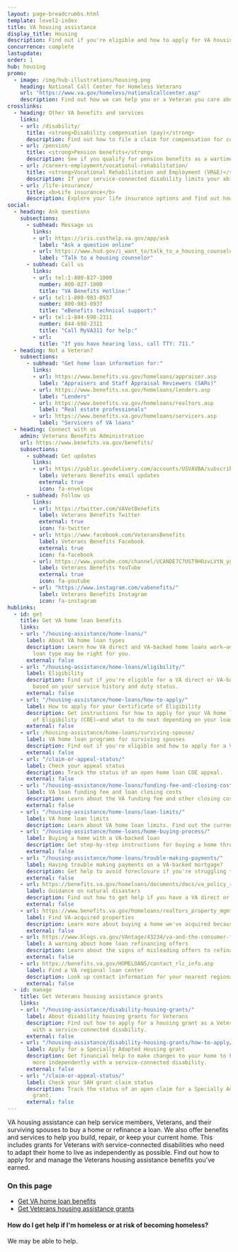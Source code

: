 ```yaml
---
layout: page-breadcrumbs.html
template: level2-index
title: VA housing assistance
display_title: Housing
description: Find out if you're eligible and how to apply for VA housing assistance. We offer Veterans housing assistance, including VA-backed home loans and grants for Veterans with service-connected disabilities. Find out how to apply for and manage the Veterans housing assistance benefits you've earned.
concurrence: complete
lastupdate:
order: 1
hub: housing
promo:
  - image: /img/hub-illustrations/housing.png
    heading: National Call Center for Homeless Veterans
    url: "https://www.va.gov/homeless/nationalcallcenter.asp"
    description: Find out how we can help you or a Veteran you care about connect with VA and local resources 24 hours a day, 7 days a week.
crosslinks:
  - heading: Other VA benefits and services
    links:
    - url: /disability/
      title: <strong>Disability compensation (pay)</strong>
      description: Find out how to file a claim for compensation for conditions related to your military service.
    - url: /pension/
      title: <strong>Pension benefits</strong>
      description: See if you qualify for pension benefits as a wartime Veteran or a surviving spouse or child.
    - url: /careers-employment/vocational-rehabilitation/
      title: <strong>Vocational Rehabilitation and Employment (VR&E)</strong>
      description: If your service-connected disability limits your ability to work or prevents you from working, find out if you can get VR&E benefits and services—like help exploring employment options and getting more training if required.
    - url: /life-insurance/
      title: <b>Life insurance</b>
      description: Explore your life insurance options and find out how to apply as a service member, Veteran, or family member.
social:
  - heading: Ask questions
    subsections:
      - subhead: Message us
        links:
        - url: https://iris.custhelp.va.gov/app/ask
          label: "Ask a question online"
        - url: https://www.hud.gov/i_want_to/talk_to_a_housing_counselor 
          label: "Talk to a housing counselor"
      - subhead: Call us
        links:
        - url: tel:1-800-827-1000
          number: 800-827-1000
          title: "VA Benefits Hotline:"
        - url: tel:1-800-983-0937
          number: 800-983-0937
          title: "eBenefits technical support:"
        - url: tel:1-844-698-2311
          number: 844-698-2311
          title: "Call MyVA311 for help:"
        - url:
          title: "If you have hearing loss, call TTY: 711."
  - heading: Not a Veteran?
    subsections:
      - subhead: "Get home loan information for:"
        links:
        - url: https://www.benefits.va.gov/homeloans/appraiser.asp
          label: "Appraisers and Staff Appraisal Reviewers (SARs)"
        - url: https://www.benefits.va.gov/homeloans/lenders.asp
          label: "Lenders"
        - url: https://www.benefits.va.gov/homeloans/realtors.asp
          label: "Real estate professionals"
        - url: https://www.benefits.va.gov/homeloans/servicers.asp
          label: "Servicers of VA loans"
  - heading: Connect with us
    admin: Veterans Benefits Administration
    url: https://www.benefits.va.gov/benefits/
    subsections:
      - subhead: Get updates
        links:
        - url: https://public.govdelivery.com/accounts/USVAVBA/subscriber/new
          label: Veterans Benefits email updates
          external: true
          icon: fa-envelope
      - subhead: Follow us
        links:
        - url: https://twitter.com/VAVetBenefits
          label: Veterans Benefits Twitter
          external: true
          icon: fa-twitter
        - url: https://www.facebook.com/VeteransBenefits
          label: Veterans Benefits Facebook
          external: true
          icon: fa-facebook
        - url: https://www.youtube.com/channel/UCANDE7C7UST9HOzvLVtN_yg
          label: Veterans Benefits YouTube
          external: true
          icon: fa-youtube
        - url: "https://www.instagram.com/vabenefits/"
          label: Veterans Benefits Instagram
          icon: fa-instagram
hublinks:
  - id: get
    title: Get VA home loan benefits
    links:
    - url: "/housing-assistance/home-loans/"
      label: About VA home loan types
      description: Learn how VA direct and VA-backed home loans work—and find out which
        loan type may be right for you.
      external: false
    - url: "/housing-assistance/home-loans/eligibility/"
      label: Eligibility
      description: Find out if you're eligible for a VA direct or VA-backed home loan,
        based on your service history and duty status.
      external: false
    - url: "/housing-assistance/home-loans/how-to-apply/"
      label: How to apply for your Certificate of Eligibility
      description: Get instructions for how to apply for your VA home loan Certificate
        of Eligibility (COE)—and what to do next depending on your loan type.
      external: false
    - url: /housing-assistance/home-loans/surviving-spouse/
      label: VA home loan programs for surviving spouses
      description: Find out if you're eligible and how to apply for a VA home loan COE as the surviving spouse of a Veteran or the spouse of a Veteran who is missing in action or being held as a prisoner of war.
      external: false
    - url: "/claim-or-appeal-status/"
      label: Check your appeal status
      description: Track the status of an open home loan COE appeal.
      external: false
    - url: "/housing-assistance/home-loans/funding-fee-and-closing-costs/"
      label: VA loan funding fee and loan closing costs
      description: Learn about the VA funding fee and other closing costs you may need to pay when using your home loan benefits.
      external: false
    - url: "/housing-assistance/home-loans/loan-limits/"
      label: VA home loan limits
      description: Learn about VA home loan limits. Find out the current loan limits and how they may affect the amount of money you can borrow using a VA-backed home loan.
    - url: "/housing-assistance/home-loans/home-buying-process/"
      label: Buying a home with a VA-backed loan
      description: Get step-by-step instructions for buying a home through the VA home loan program.
      external: false
    - url: "/housing-assistance/home-loans/trouble-making-payments/"
      label: Having trouble making payments on a VA-backed mortgage?
      description: Get help to avoid foreclosure if you're struggling to make your monthly mortgage payments.
      external: false
    - url: https://benefits.va.gov/homeloans/documents/docs/va_policy_regarding_natural_disasters.pdf
      label: Guidance on natural disasters
      description: Find out how to get help if you have a VA direct or VA-backed home loan or Specially Adapted Housing grant and your home was damaged by a natural disaster.
      external: false
    - url: https://www.benefits.va.gov/homeloans/realtors_property_mgmt.asp
      label: Find VA-acquired properties
      description: Learn more about buying a home we've acquired because its VA-direct or VA-backed home loan was terminated.
      external: false
    - url: https://www.blogs.va.gov/VAntage/43234/va-and-the-consumer-financial-protection-bureau-warn-against-home-loan-refinancing-offers-that-sound-too-good-to-be-true/
      label: A warning about home loan refinancing offers
      description: Learn about the signs of misleading offers to refinance your VA-backed home loan, like claims that you can skip payments or get very low interest rates or other terms that sound too good to be true.
      external: false  
    - url: https://benefits.va.gov/HOMELOANS/contact_rlc_info.asp
      label: Find a VA regional loan center
      description: Look up contact information for your nearest regional loan center.
      external: false
  - id: manage
    title: Get Veterans housing assistance grants
    links:
    - url: "/housing-assistance/disability-housing-grants/"
      label: About disability housing grants for Veterans
      description: Find out how to apply for a housing grant as a Veteran or service member
        with a service-connected disability.
      external: false
    - url: "/housing-assistance/disability-housing-grants/how-to-apply/"
      label: Apply for a Specially Adapted Housing grant
      description: Get financial help to make changes to your home to help you live
        more independently with a service-connected disability.
      external: false
    - url: "/claim-or-appeal-status/"
      label: Check your SAH grant claim status
      description: Track the status of an open claim for a Specially Adapted Housing
        grant.
      external: false
---
```

<p class="va-introtext">
VA housing assistance can help service members, Veterans, and their surviving spouses to buy a home or refinance a loan. We also offer benefits and services to help you build, repair, or keep your current home. This includes grants for Veterans with service-connected disabilities who need to adapt their home to live as independently as possible. Find out how to apply for and manage the Veterans housing assistance benefits you've earned.</p>

<h3>On this page</h3>
<ul>
  <li><a href="#get">Get VA home loan benefits</a></li>
  <li><a href="#manage">Get Veterans housing assistance grants</a></li>
</ul>
<div class="usa-alert usa-alert-warning">
  <div class="usa-alert-body">
    <h4 class="usa-alert-heading">How do I get help if I'm homeless or at risk of becoming homeless?</h4>
		<div data-analytics="nav-crisis-homelessness-expander" class="form-expanding-group borderless-alert additional-info-container">
			<span class="additional-info-title">We may be able to help.</span>
			<div class="additional-info-content usa-alert-text" hidden>

We offer many programs and services that may help—including free health care and, in some cases, free limited dental care. We can also help you connect with resources in your community, like homeless shelters or faith-based organizations.

**Find the support you need:**

- **Call the National Call Center for Homeless Veterans** at 877-4AID-VET (<a href="tel:+18774243838">877-424-3838</a>) for help 24 hours a day, 7 days a week. You’ll talk privately with a trained VA counselor for free.
- **Contact your nearest VA medical center** and ask to talk with the VA social worker. If you're a female Veteran, ask for the Women Veterans Program Manager. <br>
[Find the nearest VA medical center](/find-locations/?facilityType=health)

**Talk with someone right now:**
      <p>If you're a Veteran in crisis or concerned about one, connect with our caring, qualified Veterans Crisis Line responders for confidential help. Many of them are Veterans themselves. This service is private, free, and available 24/7.</p>
      <p><a class="no-external-icon" href="https://www.veteranscrisisline.net/ChatTermsOfService.aspx?account=Homeless%20Veterans%20Chat">Chat online with a trained VA staff member</a></p>
   </div>
  </div>
 </div>
</div>
